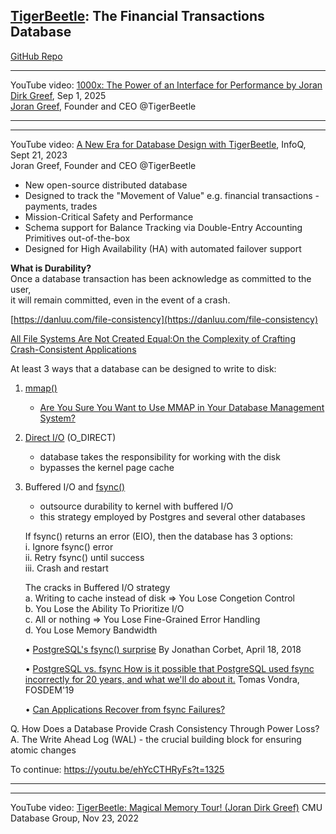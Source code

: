 
## [TigerBeetle](https://tigerbeetle.com/): The Financial Transactions Database

[GitHub Repo](https://github.com/tigerbeetle/tigerbeetle)

--- 

YouTube video: [1000x: The Power of an Interface for Performance by Joran Dirk Greef](https://www.youtube.com/watch?v=yKgfk8lTQuE), Sep 1, 2025<br>
[Joran Greef](https://x.com/jorandirkgreef), Founder and CEO @TigerBeetle

---
---
YouTube video: [A New Era for Database Design with TigerBeetle](https://www.youtube.com/watch?v=ehYcCTHRyFs), InfoQ, Sept 21, 2023<br>
Joran Greef, Founder and CEO @TigerBeetle

- New open-source distributed database
- Designed to track the "Movement of Value" e.g. financial transactions - payments, trades
- Mission-Critical Safety and Performance
- Schema support for Balance Tracking via Double-Entry Accounting Primitives out-of-the-box
- Designed for High Availability (HA) with automated failover support

**What is Durability?**<br>
Once a database transaction has been acknowledge as committed to the user,<br>
it will remain committed, even in the event of a crash.

[https://danluu.com/file-consistency](https://danluu.com/file-consistency)

[All File Systems Are Not Created Equal:On the Complexity of Crafting Crash-Consistent Applications](https://www.usenix.org/system/files/conference/osdi14/osdi14-paper-pillai.pdf)

At least 3 ways that a database can be designed to write to disk:
1. [mmap()](https://linux.die.net/man/2/mmap)
   - [Are You Sure You Want to Use MMAP in Your Database Management System?](https://db.cs.cmu.edu/mmap-cidr2022/) 

2. [Direct I/O](https://docs.redhat.com/en/documentation/red_hat_enterprise_linux/5/html/global_file_system/s1-manage-direct-io) (O_DIRECT)
   - database takes the responsibility for working with the disk
   - bypasses the kernel page cache
  
3. Buffered I/O and [fsync()](https://linux.die.net/man/2/fsync)
   - outsource durability to kernel with buffered I/O
   - this strategy employed by Postgres and several other databases
  
   If fsync() returns an error (EIO), then the database has 3 options:<br>
   i. Ignore fsync() error<br>
   ii. Retry fsync() until success<br>
   iii. Crash and restart<br>

   The cracks in Buffered I/O strategy<br>
   a. Writing to cache instead of disk => You Lose Congetion Control<br>
   b. You Lose the Ability To Prioritize I/O<br>
   c. All or nothing => You Lose Fine-Grained Error Handling<br>
   d. You Lose Memory Bandwidth<br>

   • [PostgreSQL's fsync() surprise](https://lwn.net/Articles/752063/) By Jonathan Corbet, April 18, 2018

   • [PostgreSQL vs. fsync
How is it possible that PostgreSQL used fsync incorrectly for 20 years, and what we'll do about it.](https://archive.fosdem.org/2019/schedule/event/postgresql_fsync/) Tomas Vondra, FOSDEM'19

   • [Can Applications Recover from fsync Failures?](https://www.usenix.org/conference/atc20/presentation/rebello)

Q. How Does a Database Provide Crash Consistency Through Power Loss?<br>
A. The Write Ahead Log (WAL) - the crucial building block for ensuring atomic changes<br>

To continue: https://youtu.be/ehYcCTHRyFs?t=1325

---
---

YouTube video: [TigerBeetle: Magical Memory Tour! (Joran Dirk Greef)](https://www.youtube.com/watch?v=FyGukn77gqA) CMU Database Group, Nov 23, 2022
